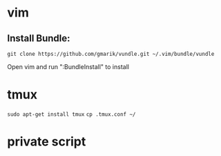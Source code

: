 
# vim

## Install Bundle:

`git clone https://github.com/gmarik/vundle.git ~/.vim/bundle/vundle`

Open vim and run ":BundleInstall" to install

# tmux

`sudo apt-get install tmux`
`cp .tmux.conf ~/`

# private script
